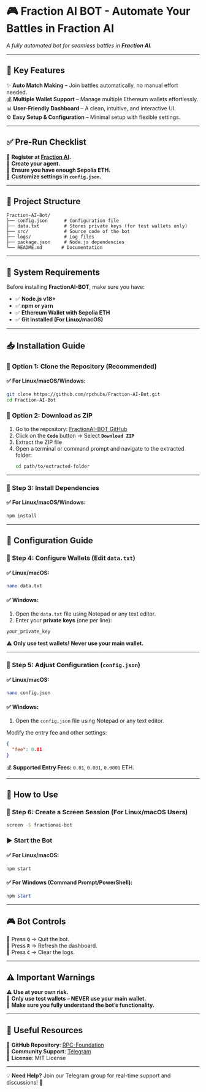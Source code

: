 # 🎮 Fraction AI BOT - Automate Your Battles in Fraction AI

*A fully automated bot for seamless battles in ********Fraction AI********.*

---

## 🚀 Key Features

✨ **Auto Match Making** – Join battles automatically, no manual effort needed.\
💰 **Multiple Wallet Support** – Manage multiple Ethereum wallets effortlessly.\
📊 **User-Friendly Dashboard** – A clean, intuitive, and interactive UI.\
⚙️ **Easy Setup & Configuration** – Minimal setup with flexible settings.

---

## ✅ Pre-Run Checklist

🔹 **Register at ************[Fraction AI](https://dapp.fractionai.xyz/?referral=75DFCD04)************.**\
🔹 **Create your agent.**\
🔹 **Ensure you have enough Sepolia ETH.**\
🔹 **Customize settings in ************`config.json`************.**

---

## 📂 Project Structure

```
Fraction-AI-Bot/
├── config.json      # Configuration file
├── data.txt         # Stores private keys (for test wallets only)
├── src/             # Source code of the bot
├── logs/            # Log files
├── package.json     # Node.js dependencies
└── README.md       # Documentation
```

---

## 🔧 System Requirements

Before installing **FractionAI-BOT**, make sure you have:

- ✅ **Node.js v18+**
- ✅ **npm or yarn**
- ✅ **Ethereum Wallet with Sepolia ETH**
- ✅ **Git Installed (For Linux/macOS)**

---

## 📥 Installation Guide

### 📌 Option 1: Clone the Repository (Recommended)

#### ✅ For Linux/macOS/Windows:

```bash
git clone https://github.com/rpchubs/Fraction-AI-Bot.git
cd Fraction-AI-Bot
```

### 📌 Option 2: Download as ZIP

1. Go to the repository: [FractionAI-BOT GitHub](https://github.com/rpchubs/Fraction-AI-Bot)
2. Click on the **`Code`** button → Select **`Download ZIP`**
3. Extract the ZIP file
4. Open a terminal or command prompt and navigate to the extracted folder:
   ```bash
   cd path/to/extracted-folder
   ```

---

### 📌 Step 3: Install Dependencies

#### ✅ For Linux/macOS/Windows:

```bash
npm install
```

---

## 🔧 Configuration Guide

### 📌 Step 4: Configure Wallets (Edit `data.txt`)

#### ✅ Linux/macOS:

```bash
nano data.txt
```

#### ✅ Windows:

1. Open the `data.txt` file using Notepad or any text editor.
2. Enter your **private keys** (one per line):

```txt
your_private_key
```

⚠️ **Only use test wallets! Never use your main wallet.**

---

### 📌 Step 5: Adjust Configuration (`config.json`)

#### ✅ Linux/macOS:

```bash
nano config.json
```

#### ✅ Windows:

1. Open the `config.json` file using Notepad or any text editor.

Modify the entry fee and other settings:

```json
{
  "fee": 0.01
}
```

💰 **Supported Entry Fees:** `0.01`, `0.001`, `0.0001` ETH.

---

## 🎯 How to Use

### 📌 Step 6: Create a Screen Session (For Linux/macOS Users)

```bash
screen -S fractionai-bot
```

### ▶️ Start the Bot

#### ✅ For Linux/macOS:

```bash
npm start
```

#### ✅ For Windows (Command Prompt/PowerShell):

```powershell
npm start
```

---

## 🎮 Bot Controls

🛑 Press **`Q`** → Quit the bot.\
🔄 Press **`R`** → Refresh the dashboard.\
🧹 Press **`C`** → Clear the logs.

---

## ⚠️ Important Warnings

⚠️ **Use at your own risk.**\
🔑 **Only use test wallets – NEVER use your main wallet.**\
📖 **Make sure you fully understand the bot’s functionality.**

---

## 🔗 Useful Resources

📂 **GitHub Repository**: [RPC-Foundation](https://github.com/RPC-Foundation)\
💬 **Community Support**: [Telegram](https://t.me/RPC_Hubs)\
📜 **License**: MIT License

---

💡 **Need Help?** Join our Telegram group for real-time support and discussions! 🚀

